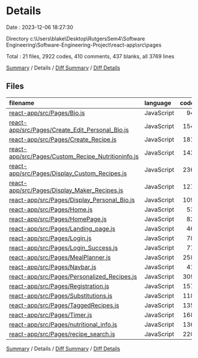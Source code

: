# Details

Date : 2023-12-06 18:27:30

Directory c:\\Users\\blake\\Desktop\\RutgersSem4\\Software Engineering\\Software-Engineering-Project\\react-app\\src\\pages

Total : 21 files,  2922 codes, 410 comments, 437 blanks, all 3769 lines

[Summary](results.md) / Details / [Diff Summary](diff.md) / [Diff Details](diff-details.md)

## Files
| filename | language | code | comment | blank | total |
| :--- | :--- | ---: | ---: | ---: | ---: |
| [react-app/src/Pages/Bio.js](/react-app/src/Pages/Bio.js) | JavaScript | 94 | 9 | 23 | 126 |
| [react-app/src/Pages/Create_Edit_Personal_Bio.js](/react-app/src/Pages/Create_Edit_Personal_Bio.js) | JavaScript | 154 | 19 | 25 | 198 |
| [react-app/src/Pages/Create_Recipe.js](/react-app/src/Pages/Create_Recipe.js) | JavaScript | 181 | 45 | 19 | 245 |
| [react-app/src/Pages/Custom_Recipe_Nutritioninfo.js](/react-app/src/Pages/Custom_Recipe_Nutritioninfo.js) | JavaScript | 143 | 16 | 16 | 175 |
| [react-app/src/Pages/Display_Custom_Recipes.js](/react-app/src/Pages/Display_Custom_Recipes.js) | JavaScript | 236 | 64 | 30 | 330 |
| [react-app/src/Pages/Display_Maker_Recipes.js](/react-app/src/Pages/Display_Maker_Recipes.js) | JavaScript | 127 | 21 | 14 | 162 |
| [react-app/src/Pages/Display_Personal_Bio.js](/react-app/src/Pages/Display_Personal_Bio.js) | JavaScript | 109 | 11 | 22 | 142 |
| [react-app/src/Pages/Home.js](/react-app/src/Pages/Home.js) | JavaScript | 53 | 4 | 16 | 73 |
| [react-app/src/Pages/HomePage.js](/react-app/src/Pages/HomePage.js) | JavaScript | 82 | 32 | 10 | 124 |
| [react-app/src/Pages/Landing_page.js](/react-app/src/Pages/Landing_page.js) | JavaScript | 46 | 0 | 3 | 49 |
| [react-app/src/Pages/Login.js](/react-app/src/Pages/Login.js) | JavaScript | 78 | 10 | 10 | 98 |
| [react-app/src/Pages/Login_Success.js](/react-app/src/Pages/Login_Success.js) | JavaScript | 77 | 23 | 22 | 122 |
| [react-app/src/Pages/MealPlanner.js](/react-app/src/Pages/MealPlanner.js) | JavaScript | 258 | 30 | 43 | 331 |
| [react-app/src/Pages/Navbar.js](/react-app/src/Pages/Navbar.js) | JavaScript | 41 | 0 | 15 | 56 |
| [react-app/src/Pages/Personalized_Recipes.js](/react-app/src/Pages/Personalized_Recipes.js) | JavaScript | 309 | 52 | 19 | 380 |
| [react-app/src/Pages/Registration.js](/react-app/src/Pages/Registration.js) | JavaScript | 157 | 17 | 16 | 190 |
| [react-app/src/Pages/Substitutions.js](/react-app/src/Pages/Substitutions.js) | JavaScript | 118 | 7 | 11 | 136 |
| [react-app/src/Pages/TaggedRecipes.js](/react-app/src/Pages/TaggedRecipes.js) | JavaScript | 135 | 17 | 33 | 185 |
| [react-app/src/Pages/Timer.js](/react-app/src/Pages/Timer.js) | JavaScript | 168 | 0 | 22 | 190 |
| [react-app/src/Pages/nutritional_info.js](/react-app/src/Pages/nutritional_info.js) | JavaScript | 136 | 14 | 17 | 167 |
| [react-app/src/Pages/recipe_search.js](/react-app/src/Pages/recipe_search.js) | JavaScript | 220 | 19 | 51 | 290 |

[Summary](results.md) / Details / [Diff Summary](diff.md) / [Diff Details](diff-details.md)